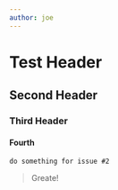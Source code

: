 ```yaml
---
author: joe
---
```


# Test Header
## Second Header
### Third Header
#### Fourth
```
do something for issue #2
```
> Greate!